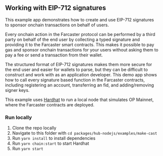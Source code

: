 ## Working with EIP-712 signatures

This example app demonstrates how to create and use EIP-712 signatures to sponsor onchain transactions on behalf of users.

Every onchain action in the Farcaster protocol can be performed by a third party on behalf of the end user by collecting a typed signature and providing it to the Farcaster smart contracts. This makes it possible to pay gas and sponsor onchain transactions for your users without asking them to pay a fee or send a transaction from their wallet.

The structured format of EIP-712 signatures makes them more secure for the end user and easier for wallets to parse, but they can be difficult to construct and work with as an application developer. This demo app shows how to call every signature based function in the Farcaster contracts, including registering an account, transferring an fid, and adding/removing signer keys.

This example uses [Hardhat](https://hardhat.org/) to run a local node that simulates OP Mainnet, where the Farcaster contracts are deployed.

### Run locally

1. Clone the repo locally
2. Navigate to this folder with `cd packages/hub-nodejs/examples/make-cast`
3. Run `yarn install` to install dependencies
4. Run `yarn chain:start` to start Hardhat
5. Run `yarn start`
